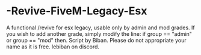 # -Revive-FiveM-Legacy-Esx
A functional /revive for esx legacy, usable only by admin and mod grades. If you wish to add another grade, simply modify the line: if group == "admin" or group == "mod" then.
Script by Biban. Please do not appropriate your name as it is free.
lebiban on discord.
